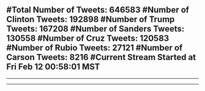 #Total Number of Tweets: 646583 
#Number of Clinton Tweets: 192898
#Number of Trump Tweets: 167208
#Number of Sanders Tweets: 130558
#Number of Cruz Tweets: 120583
#Number of Rubio Tweets: 27121
#Number of Carson Tweets: 8216
#Current Stream Started at Fri Feb 12 00:58:01 MST
---
---
---

